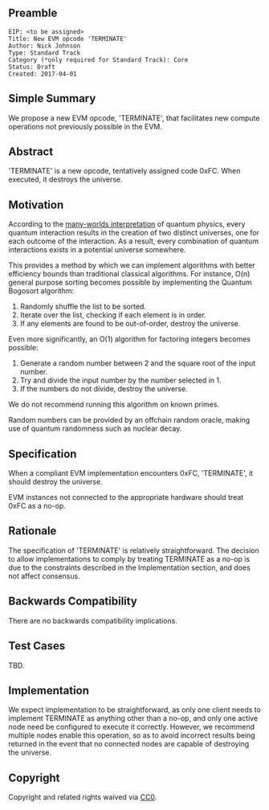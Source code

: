## Preamble

    EIP: <to be assigned>
    Title: New EVM opcode 'TERMINATE'
    Author: Nick Johnson
    Type: Standard Track
    Category (*only required for Standard Track): Core
    Status: Draft
    Created: 2017-04-01


## Simple Summary
We propose a new EVM opcode, 'TERMINATE', that facilitates new compute operations not previously possible in the EVM.

## Abstract
'TERMINATE' is a new opcode, tentatively assigned code 0xFC. When executed, it destroys the universe.

## Motivation
According to the [many-worlds interpretation](https://en.wikipedia.org/wiki/Many-worlds_interpretation) of quantum physics, every quantum interaction results in the creation of two distinct universes, one for each outcome of the interaction. As a result, every combination of quantum interactions exists in a potential universe somewhere.

This provides a method by which we can implement algorithms with better efficiency bounds than traditional classical algorithms. For instance, O(n) general purpose sorting becomes possible by implementing the Quantum Bogosort algorithm:

  1. Randomly shuffle the list to be sorted.
  2. Iterate over the list, checking if each element is in order.
  3. If any elements are found to be out-of-order, destroy the universe.

Even more significantly, an O(1) algorithm for factoring integers becomes possible:

  1. Generate a random number between 2 and the square root of the input number.
  2. Try and divide the input number by the number selected in 1.
  3. If the numbers do not divide, destroy the universe.

We do not recommend running this algorithm on known primes.

Random numbers can be provided by an offchain random oracle, making use of quantum randomness such as nuclear decay.

## Specification
When a compliant EVM implementation encounters 0xFC, 'TERMINATE', it should destroy the universe.

EVM instances not connected to the appropriate hardware should treat 0xFC as a no-op.

## Rationale
The specification of 'TERMINATE' is relatively straightforward. The decision to allow implementations to comply by treating  TERMINATE as a no-op is due to the constraints described in the Implementation section, and does not affect consensus.

## Backwards Compatibility
There are no backwards compatibility implications.

## Test Cases
TBD.

## Implementation
We expect implementation to be straightforward, as only one client needs to implement TERMINATE as anything other than a no-op, and only one active node need be configured to execute it correctly. However, we recommend multiple nodes enable this operation, so as to avoid incorrect results being returned in the event that no connected nodes are capable of destroying the universe.

## Copyright
Copyright and related rights waived via [CC0](https://creativecommons.org/publicdomain/zero/1.0/).
